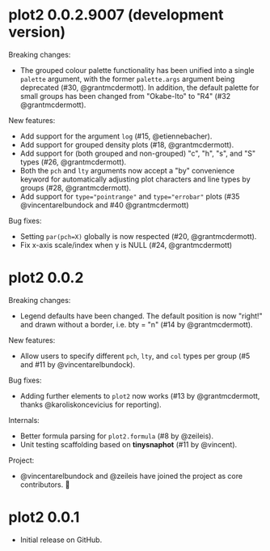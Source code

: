 # plot2 0.0.2.9007 (development version)

Breaking changes:

- The grouped colour palette functionality has been unified into a single
`palette` argument, with the former `palette.args` argument being deprecated
(#30, @grantmcdermott). In addition, the default palette for small groups has
been changed from "Okabe-Ito" to "R4" (#32 @grantmcdermott). 

New features:

- Add support for the argument `log` (#15, @etiennebacher).
- Add support for grouped density plots (#18, @grantmcdermott).
- Add support for (both grouped and non-grouped) "c", "h", "s", and "S" types
(#26, @grantmcdermott).
- Both the `pch` and `lty` arguments now accept a "by" convenience keyword for
automatically adjusting plot characters and line types by groups (#28,
@grantmcdermott).
- Add support for `type="pointrange"` and `type="errobar"` plots (#35
@vincentarelbundock and #40 @grantmcdermott)

Bug fixes:

- Setting `par(pch=X)` globally is now respected (#20, @grantmcdermott).
- Fix x-axis scale/index when y is NULL (#24, @grantmcdermott)

# plot2 0.0.2

Breaking changes:

- Legend defaults have been changed. The default position is now "right!" and
drawn without a border, i.e. bty = "n" (#14 by @grantmcdermott).

New features:

- Allow users to specify different `pch`, `lty`, and `col` types per group (#5
and #11 by @vincentarelbundock).

Bug fixes:

- Adding further elements to `plot2` now works (#13 by @grantmcdermott, thanks
@karoliskoncevicius for reporting).

Internals:

- Better formula parsing for `plot2.formula` (#8 by @zeileis).
- Unit testing scaffolding based on **tinysnaphot** (#11 by @vincent).

Project:

- @vincentarelbundock and @zeileis have joined the project as core contributors.
🎉

# plot2 0.0.1

* Initial release on GitHub.
